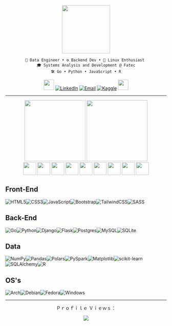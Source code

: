 <div align="center">

<img src="https://github.com/user-attachments/assets/130529c7-1c65-4bc0-8897-707e6a482f85" height="150px">

	💾 Data Engineer • ⚙️ Backend Dev • 🐧 Linux Enthusiast 
 	🎓 Systems Analysis and Development @ Fatec
	🛠 Go • Python • JavaScript • R
 
<img src="https://github.com/user-attachments/assets/dcfc609b-dc21-4ad5-bf86-77c0471b34f2" width="32px"> [![LinkedIn](https://img.shields.io/badge/-LinkedIn-blue?logo=LinkedIn&logoColor=white&style=flat)](https://www.linkedin.com/in/victor-clivatti/)
[![Email](https://img.shields.io/badge/Email-D14836?style=flat&logo=gmail&logoColor=white)](mailto:joaoclivatti@hotmail.com)
[![Kaggle](https://img.shields.io/badge/Kaggle-035a7d?style=flat&logo=kaggle&logoColor=white)](https://www.kaggle.com/joovictorclivatti) <img src="https://github.com/user-attachments/assets/dccceed7-5876-436c-9ad6-00724b6ec66d" width="32px">

---

<div>

<img height="190px" src="https://github-readme-stats.vercel.app/api/top-langs/?username=VictorClvtt&theme=vue-dark&show_icons=true&hide_border=true&layout=compact&card_width=400&langs_count=8">
<img height="190px" src="https://github-readme-stats.vercel.app/api?username=VictorClvtt&theme=vue-dark&hide_border=true&card_width=400">

</div>

<img height="40px" src="https://cdn.jsdelivr.net/gh/devicons/devicon@latest/icons/pycharm/pycharm-original.svg" />
<img height="40px" src="https://cdn.jsdelivr.net/gh/devicons/devicon@latest/icons/goland/goland-original.svg" />
<img height="40px" src="https://cdn.jsdelivr.net/gh/devicons/devicon@latest/icons/intellij/intellij-original.svg" />
<img height="40px" src="https://cdn.jsdelivr.net/gh/devicons/devicon@latest/icons/datagrip/datagrip-original.svg" />
<img height="40px" src="https://cdn.jsdelivr.net/gh/devicons/devicon@latest/icons/dataspell/dataspell-original.svg" />
<img height="40px" src="https://cdn.jsdelivr.net/gh/devicons/devicon@latest/icons/vscode/vscode-original.svg" />
<img height="40px" src="https://cdn.jsdelivr.net/gh/devicons/devicon@latest/icons/jupyter/jupyter-original-wordmark.svg" />
<img height="40px" src="https://cdn.jsdelivr.net/gh/devicons/devicon@latest/icons/insomnia/insomnia-original.svg" />
<img height="40px" src="https://cdn.jsdelivr.net/gh/devicons/devicon@latest/icons/dbeaver/dbeaver-original.svg" />

</div>  

<div>
  <h2>Front-End</h2>

![HTML5](https://img.shields.io/badge/html5-%23E34F26.svg?style=for-the-badge&logo=html5&logoColor=white)![CSS3](https://img.shields.io/badge/css3-%231572B6.svg?style=for-the-badge&logo=css3&logoColor=white)![JavaScript](https://img.shields.io/badge/javascript-%23323330.svg?style=for-the-badge&logo=javascript&logoColor=%23F7DF1E)![Bootstrap](https://img.shields.io/badge/bootstrap-%238511FA.svg?style=for-the-badge&logo=bootstrap&logoColor=white)![TailwindCSS](https://img.shields.io/badge/tailwindcss-%2338B2AC.svg?style=for-the-badge&logo=tailwind-css&logoColor=white)![SASS](https://img.shields.io/badge/SASS-hotpink.svg?style=for-the-badge&logo=SASS&logoColor=white)
 
</div>
<div>
  <h2>Back-End</h2>

![Go](https://img.shields.io/badge/go-%2300ADD8.svg?style=for-the-badge&logo=go&logoColor=white)![Python](https://img.shields.io/badge/python-3670A0?style=for-the-badge&logo=python&logoColor=ffdd54)![Django](https://img.shields.io/badge/django-%23092E20.svg?style=for-the-badge&logo=django&logoColor=white)![Flask](https://img.shields.io/badge/flask-%23000.svg?style=for-the-badge&logo=flask&logoColor=white)![Postgres](https://img.shields.io/badge/postgres-%23316192.svg?style=for-the-badge&logo=postgresql&logoColor=white)![MySQL](https://img.shields.io/badge/mysql-4479A1.svg?style=for-the-badge&logo=mysql&logoColor=white)![SQLite](https://img.shields.io/badge/sqlite-%2307405e.svg?style=for-the-badge&logo=sqlite&logoColor=white)

</div>
<div>
  <h2>Data</h2>

![NumPy](https://img.shields.io/badge/numpy-%23013243.svg?style=for-the-badge&logo=numpy&logoColor=white)![Pandas](https://img.shields.io/badge/pandas-%23150458.svg?style=for-the-badge&logo=pandas&logoColor=white)![Polars](https://img.shields.io/badge/polars-lightblue.svg?style=for-the-badge&logo=polars&logoColor=black)![PySpark](https://img.shields.io/badge/PySpark-grey?style=for-the-badge&logo=apachespark&logoColor=orange)![Matplotlib](https://img.shields.io/badge/Matplotlib-%23ffffff.svg?style=for-the-badge&logo=Plotly&logoColor=black)![scikit-learn](https://img.shields.io/badge/scikit--learn-%230078D7.svg?style=for-the-badge&logo=scikit-learn&logoColor=F7931E)![SQLAlchemy](https://img.shields.io/badge/SQLAlchemy-%23d71f26.svg?style=for-the-badge&logo=SQLAlchemy&logoColor=white)![R](https://img.shields.io/badge/r-%23276DC3.svg?style=for-the-badge&logo=r&logoColor=white)



</div>
<div>
  <h2>OS's</h2>

![Arch](https://img.shields.io/badge/Arch%20Linux-1793D1?logo=arch-linux&logoColor=fff&style=for-the-badge)![Debian](https://img.shields.io/badge/Debian-D70A53?style=for-the-badge&logo=debian&logoColor=white)![Fedora](https://img.shields.io/badge/Fedora-294172?style=for-the-badge&logo=fedora&logoColor=white)![Windows](https://img.shields.io/badge/Windows-0078D6?style=for-the-badge&logo=windows&logoColor=white)

</div>

---

<div align="center">

<span>Ｐｒｏｆｉｌｅ Ｖｉｅｗｓ：</span>

![](https://count.getloli.com/get/@VictorClvtt.github.readme?theme=booru-lewd)

</div>
